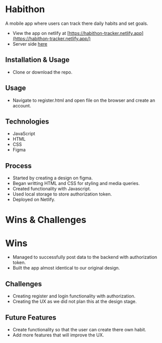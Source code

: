 # Habithon

A mobile app where users can track there daily habits and set goals.

- View the app on netlify at [https://habithon-tracker.netlify.app](https://habithon-tracker.netlify.app/)
- Server side [here](https://github.com/crlnvls/habithon-api-heroku)

## Installation & Usage

- Clone or download the repo.

## Usage

- Navigate to register.html and open file on the browser and create an account.

## Technologies

- JavaScript
- HTML
- CSS
- Figma

## Process

- Started by creating a design on figma.
- Began writting HTML and CSS for styling and media queries.
- Created functionality with Javascript.
- Used local storage to store authorization token.
- Deployed on Netlify.

# Wins & Challenges

# Wins

- Managed to successfully post data to the backend with authorization token.
- Built the app almost identical to our original design.

## Challenges

- Creating register and login functionality with authorization.
- Creating the UX as we did not plan this at the design stage.

## Future Features

- Create functionality so that the user can create there own habit.
- Add more features that will improve the UX.
